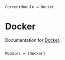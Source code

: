 ```@meta
CurrentModule = Docker
```

# Docker

Documentation for [Docker](https://github.com/JuliaContainerization/Docker.jl).

```@index
```

```@autodocs
Modules = [Docker]
```
